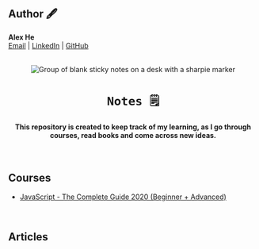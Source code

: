 ## Author 🖋️

**Alex He** <br>
<a href="mailto:alex@alexhe.io">Email</a> |
<a href="https://www.linkedin.com/in/alex-he">LinkedIn</a> |
<a href="https://github.com/ioalex">GitHub</a>
<br>
<br>

<p align="center">
<img src="https://images.unsplash.com/photo-1586892478025-2b5472316f22?ixid=MnwxMjA3fDB8MHxwaG90by1wYWdlfHx8fGVufDB8fHx8&ixlib=rb-1.2.1&auto=format&fit=crop&w=500&q=80" alt="Group of blank sticky notes on a desk with a sharpie marker" loading="lazy" />
</p>

<h1 align="center">
    <code>Notes 🗒️</code>
</h1>

<h4 align="center">This repository is created to keep track of my learning, as I go through courses, read books and come across new ideas.</h4>
<br>

## Courses

- [JavaScript - The Complete Guide 2020 (Beginner + Advanced)](./courses/javascript-the-complete-guide-2021-beginner+advanced/index.md)

<br>

## Articles
